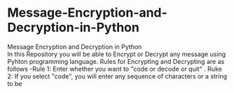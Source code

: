 # Message-Encryption-and-Decryption-in-Python
Message Encryption and Decryption in Python  
In this Repository you will be able to Encrypt or Decrypt any message using Pyhton programming language. Rules for Encrypting and Decrypting are as follows -Rule 1: Enter whether you want to "code or  decode or quit" . Ruke 2: If you select "code", you will enter any sequence of characters or a string to be 
